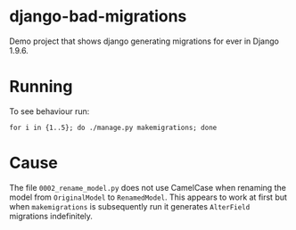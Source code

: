 # django-bad-migrations
Demo project that shows django generating migrations for ever in Django 1.9.6.

# Running
To see behaviour run:

`for i in {1..5}; do ./manage.py makemigrations; done`

# Cause
The file `0002_rename_model.py` does not use CamelCase when renaming the
model from `OriginalModel` to `RenamedModel`. This appears to work at first
but when `makemigrations` is subsequently run it generates `AlterField`
migrations indefinitely.
